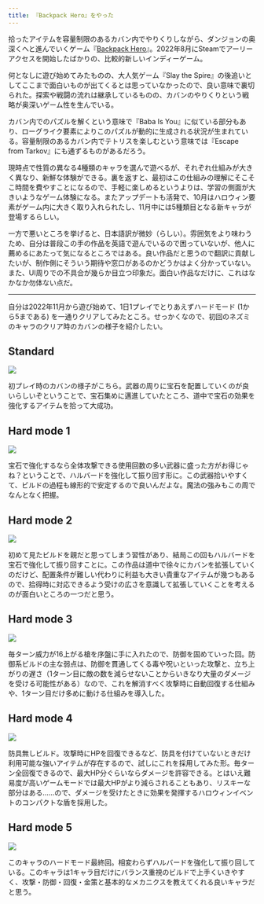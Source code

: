 ```yaml
---
title: 『Backpack Hero』をやった
---
```

拾ったアイテムを容量制限のあるカバン内でやりくりしながら、ダンジョンの奥深くへと進んでいくゲーム『[Backpack Hero](https://store.steampowered.com/app/1970580/Backpack_Hero/)』。2022年8月にSteamでアーリーアクセスを開始したばかりの、比較的新しいインディーゲーム。

何となしに遊び始めてみたものの、大人気ゲーム『Slay the Spire』の後追いとしてここまで面白いものが出てくるとは思っていなかったので、良い意味で裏切られた。探索や戦闘の流れは継承しているものの、カバンのやりくりという戦略が奥深いゲーム性を生んでいる。

カバン内でのパズルを解くという意味で『Baba Is You』に似ている部分もあり、ローグライク要素によりこのパズルが動的に生成される状況が生まれている。容量制限のあるカバン内でテトリスを楽しむという意味では『Escape from Tarkov』にも通ずるものがあるだろう。

現時点で性質の異なる4種類のキャラを選んで遊べるが、それぞれ仕組みが大きく異なり、新鮮な体験ができる。裏を返すと、最初はこの仕組みの理解にそこそこ時間を費やすことになるので、手軽に楽しめるというよりは、学習の側面が大きいようなゲーム体験になる。またアップデートも活発で、10月はハロウィン要素がゲーム内に大きく取り入れられたし、11月中には5種類目となる新キャラが登場するらしい。

一方で悪いところを挙げると、日本語訳が微妙（らしい）。雰囲気をより味わうため、自分は普段この手の作品を英語で遊んでいるので困っていないが、他人に薦めるにあたって気になるところではある。良い作品だと思うので翻訳に貢献したいが、制作側にそういう期待や窓口があるのかどうかはよく分かっていない。また、UI周りでの不具合が幾らか目立つ印象だ。面白い作品なだけに、これはなかなか勿体ない点だ。

* * *

自分は2022年11月から遊び始めて、1日1プレイでとりあえずハードモード (1から5まである) を一通りクリアしてみたところ。せっかくなので、初回のネズミのキャラのクリア時のカバンの様子を紹介したい。

Standard
--------

![](https://lh3.googleusercontent.com/docs/ADP-6oHwDiVfFau8H_ymam2dXst5dHxGscEwyGcYDKnleUZm5AneVdqG2eVg6Lap4Bz68icTCSrF1v6lUb-MqGI2OhM3Cvv_7389HI6jvVQZ2nuqY8ARSnphrEX4vySMAbZ6Eld_zaFeBULTiJ2E-3Ym53W0BNxNINe12y7VUlQ2KcyqbmvRldOl9e2BZjoirRwjZMeBUt0xoDKjnlUMmKqbXkY-oVAFhIuhJstTWWYnmNoUZEP0yi0b99JVgBh92i-5W_Mnqe3Hxjt6sgxCp4RJa-gCRK5URFeFPapiW0dfx6jqYGuqQsv6VV3sMmKl-KnJvXpPG3VEeCzkPpb0ZOeuUgZQHxhBOBq1jYOQDNfkQ_75ALtHS64zhuDUac1UexqFgZdwcHi3eHBWaPyrftCG2s6_hOdB1LldkALimq0KAGCiMiY39fcaZ7nSKaobv4nRYP_obJgpVeNhidK9jsmlgMcEFOZTqSC-OCFJPTfwuWiZy1eE0P4zyF22s48v3BCFjOd_jrf8Uzu0v26yIwuewnsDx9Xlpp3dM91WmwBavFoZ_DTO7JBUO2lM75fgzbz4HsV2mYcl_VHZTaLyOCXPNmU7u_Jh9MUtpfdTpAydY7cbZIGG-Le55L24s3-pXYCJlXIuayiO1_Gapf2u8QDzfYDwr53rem0r8MKgwinSeTU5246G0KErSQwsk4BJyJwHX8Zy2KZKgWifLGHNpHgoIKhW6waBQ2XYZeAii_WwWI9Pr76gdwDHNZyv-zM0xZWOg6-rDy6_TJq8EleOZZm2AOLrfecKWRcJ18C7L2ZVcf91BvgreIw2J6m_7Jy3aYSSl_jyFPF6hurcK06aDMkwrdBwdCQXKRMd0QpEX9PTFFGSPJVvMv019lYk6NirSAZvN8WnCWLbTTpyqJwP14pgrltDMZVvGibbMFl6ZfsgT_3LUZ7dNekjpnEiR-MTFVv908bc10XkrOjpArMHmTg26Kmo1merlOxC_yDLP4RNwCK7Uv_byzFE8jH26kpcHYeyLYdOH0ZvxepNWu5TGH4m4b_ImN9AnT5eomNFdEv6aHr2a08lS2UKfv8f_npXGf4mmn9AuXQDewPMkqmJsbCSuthWfb8T9FdkrJBJFoX3_4QSzc9oO_svMguSk9Qj9DWFrhomLaez_3nQe6p1DvdQDWZnaWFrf18ejdirKnh0TjvwgFrnmCOnfmSEyOVh1R6e4qkxuXgMqjvJAh78XDRauW4ovIYMXN5VjT6EI1NWJQ1MIw-cDg)

初プレイ時のカバンの様子がこちら。武器の周りに宝石を配置していくのが良いらしいぞということで、宝石集めに邁進していたところ、道中で宝石の効果を強化するアイテムを拾って大成功。

Hard mode 1
-----------

![](https://lh3.googleusercontent.com/docs/ADP-6oHlx2-UBi9DYjuK_9eHE_i3EiE-oMpa7vwJ8YJX4TqjqSWVVCF6ORUDTjvwlNTPl5gdFgdZMwBQA15FwtHatchQocBVTmVw8xseUeDKPGdeM3-7aPu5C-M9xzfsqB01IU4D8kwEHdkkOIayHZ-9EDNy2wTvftD9XnHTCEuiBgIrxQ84-QkfoUX4LLqGpGSyfgw16jvzpMeg9EPJKHkfG08a6T5zyTDAuz3qaIPLG82W3s9tasPDol7ikEOSnBK65zTtqMH5LRteHNzTkcxVlQH4tYl9e49dz2RFtFBpPuZUk11nV8N2OeWnaQARQjH-RnwGqd1ycdo00_NxlKywYIEto_omOdhbLPle9_4v4toS6IqGLPm75dTs6LZYdD_eo-XYibCKjFnBCV9UtU0fbg90NWcdzKrjA3yK1Br0UW_Rj1ywdKS3dknji6BUuQDbO-XEFY470tzKcXOvPmxu7Mmiv8BAjjUDKOqDCJCcsNLz390zSSjd9M9l2BwNFSFDGDmoqnnro_FdAmMuSEAFEI-ceYDbsGbocQBHuiFgOZ9gbh7g3F2j4EPkIWCwDn3WHnKOQ11xJa-lold_MfnZ6lAzu5_LVIWJmLAbZ2WYJ582JdDVEUzYeqx87BFcPkSlZ_J-uFWH2uEKEkqCYOLMRWW3-iAoUvR3GtPlxzkwyePMPNHDv3gKzV8cf6yo2pN_kfaDQibGnTxKvFiiYmo3qq-HeEOdMZ-nJ3kfKkrNFeev2jdggBqrPKxYeJjPTSgyY1Bfd_6Byd0zJ9qCs0OfNNiycIcFMolf-zuUgoF6E2JG-69RLPrXcxyfbdhv--lxvkkq_uZ-osJeJlaRA0rf-xunoqMF36Hyw8ww0hLYxENq_8AvGUr57xxz0cUJ4yaH1RXlGZg0VxBXAH5pHAE_-x4X20yZf1IgZL8VtbM-VyJaI9ZCLNz-8iISh34HcUjJHdyqGeDBe1ZsDTJr2oO1G1DVd6lcRDLkYAH2lJdBrar3wZC8AYt2zjtkzOP7U_z9XI3pKC2WpjOOZXzxMS-s57Cba7817xgNTjfjuBrm-NYORsCEqjAbWiN_nQ1oUWXno7R0uenkcu0gkwAz1TnqPNhr2-2XitnR0a3JgCD88i2SpapQ1V_XgcKGXuiQ4HmcBo6a3HLWSMyiPO_jIPtuPJhzTCUAVAjm_zabIduXsmR0ETOnSBfw24SrC8XoDVaey-cM2eeSI2UcH-oT05mqwX34LGBEUbYusN9H5BRXia9wdRIRzw)

宝石で強化するなら全体攻撃できる使用回数の多い武器に盛った方がお得じゃね？ということで、ハルバードを強化して振り回す形に。この武器拾いやすくて、ビルドの過程も線形的で安定するので良いんだよな。魔法の強みもこの周でなんとなく把握。

Hard mode 2
-----------

![](https://lh3.googleusercontent.com/docs/ADP-6oGsLYB2JM3_X_xrVd5tlwwt-Js6L_lOgbdL8kECPSQV48Dv9-oVPf34uIw8PimdbomY0by2zLgt6gA0cHfR4ab6ttoiWw8pCs3ymAu8pFbGoa_nykMGfIzHwwFb9UsDhAL1pjUe1-PpEQYWcGOY33S1SDGfMBljUVe6HDq_Jn-bv1_JYK1Rt_dJb-WoNIl91OR3Ru5sh0nUV667tpFvAG0zUF-oRZxVduh3yIbX4mrnB85RzV74JjHPxX9FsBNlF7lplFvltaVzHERNePSnSW2m0a2rQ8SveCANt6sq8ijkH6aO3bRoHu9MZ8wZEqVdeHUL5tuaacx2TPQB1LscaXHdAP6untU_PgJ99Z_V845S3Ir3QmBL17beiDG2Stmsevbco55jFgIQFn-_zo9EYvgMZWDEfo2lBykI98ZAOi3Yt-sflYreFuvMgXx3KAoYYoYe9BwwaBg7UeTeX-YgA2AMRtlVwfrzYyUSntLzLi87qz8NMP9coiAGco0arz4bn9R7FWjO37XIkU3xKgMzjeDtm8LqfS4wfccqoQS0FCD6H_AmGlS--gKn_ety9r0lMNMYdlhb4ZQRlWZl3eJzBT0Tw2Qwmma4XlC_9yUA3O6zBjVmK0x28YvrGVY10UGlclnFDFSDmbQmGUZ52-81p5KqZOAeRo87fXmBor0Jiz6_85z0qWs30VESyjmbEXn4k4KEvfTzfSkxKpkKcyD28t64bfcIy7A4Tnr4wX0usKGvKAXqx8XuKYjCeCXp0gK-COm4e10bKButwokOWH2J9y5IcRflPCGwnm31GuwWYjSh-YLKBBE0tvzS3wUAnL-xYf9GitJnFE8i5J8zZpVCGM4Je5d7SKT5fm_3zQlpnf8qQtK6osumuw9V9IYvNvVP5QJY5_xZ4Nxt2ndoyern6kWxtrJixC74opRTideBTG1GbweSy4I1VOlNGcwwfJ8chVS5hh9TQoJ-0xPi8vWG-hBdgKEJbiuw74g38Ct2APW5niKMk8T65LroLWHYWta1n4E_TEvL5rfp0QPsSP54D8xRx3ZpreBC79gUmPvIJHO1H51W3wJppuzQi46MVz_l8Ka47duiIVuwQXIzQJs7PRNHKEYgUh3-hwlFRHIkY8qafgP9t2ZDE4f0fAoAdJT39Zsbu1ltETtxOSrm5gAvNjn-vtQUvOx-D_o3z2-8nPh1seXAAm9MgjXhIv3WLAixk4QLHksRnvKdIwlb8--9ec7ntbuesBInbyd2Fsz-aPf0Q9xeKA)

初めて見たビルドを親だと思ってしまう習性があり、結局この回もハルバードを宝石で強化して振り回すことに。この作品は道中で徐々にカバンを拡張していくのだけど、配置条件が難しい代わりに利益も大きい貴重なアイテムが幾つもあるので、拾得時に対応できるよう受けの広さを意識して拡張していくことを考えるのが面白いところの一つだと思う。

Hard mode 3
-----------

![](https://lh3.googleusercontent.com/docs/ADP-6oH-VwtXjBp2mC31jTH4T4kw4JEO_7pFjvHGLACudIEMUPtAlH4KZOTGT2OZGMa3rTcoBiUpjcyWCTrarsRwkNxOr3uVOgl3CuaSsBjjUTn_3HyTg0hXL3N-L8KEEDU_sFxnSN42fBJUYTdbYI7lSlBHmEvP3TATRfozNU7oj_t1QBb3mhKzapjazixrGvoIpE2Um-bho8RBnOo0IIJu9GUoVYCg6aCz-Pq3Dv5uWnUXtr6IlIblPuhOQMYgTQlAKTThEm25M42UzlaRhSphAQ6MFl5sXKiJ0adqmpv9_gBO2dJI99aSEkIaPXqX2YMFWxLntuOgTmOVOsoODOe-2chesXhN72wm3d7rr6RQycX4c3KCafiqfH7qTVDq1rVYsWcTYfXEZ33V6m0628aeKM8sgUYdTlgAqCRzeaKn2oOfPktzX53CJb6qOk-3sW2uMyupXgHzS4AJd8eY8o_mSgHf9I3La37ptucQnA6fOD_GulII7yf4URZjn8H-CZ2quCvN-o6aHttUNHgoJaEfMpKHlzgMwn--iyiT514RaUt0fxnzvWitpN1YFpydUOW7Sk6dow0EOCocs1arxGNcpR_i2VfuDYZ_QQMHRPN-QR6fhgDXutLoCD1qGy6CcFrkN4AND4E32SgvkcsnmriR4i2hxJi6yVDPFaQgNndX9nyThoq2J6i5iF0nE0QNIkcFyYMIbyNvOfGLrGlThmW7mAKoLThnmwn9rNct16PtBBWE3I7eCcOs-IoXzpqrWpN6h39yqOBQ9XPPTC29mVsYPqLHvl5ctriwxFZEa8ouA34EpyxcQ5IjO_PYUitC21X5VS9z6sT-xlTW3mX9d2NJwP1O87-BDlXOMO0S_4_Zh8kREHXUfBIxs0X8DTt26rophHRRQLjP97mOpqSTru_lGCj_CS9Q_RCPmoDUK1r1SeQ4sfBUp6M1OtWWyR2eioeK9ipDLmSYO711ORQRY91LUSnYI7cZ6GjDTIUGsteccDgnsaznBwdbhzEshUoV-jvRk3WnScCb0RlqCJzj0m3IfcpMG_33bNoLgc2wM2uqnwIkARId6Sw7zxv_rvGA6F8FapQ8MZboxYRSj1fjltlhZsFLtQaGqBUwM9gt99LQbUBaUo_4N1Kh7SGDkVjJnVPoOklNfU3gNHo5B9w7Ogv7xfJFLsWnXUo2ObhPpX98DDzFJ826QsLiU-xv24tlWs8oAj3-Su4teQ-swdzARGxIS_SrN-PS1p7Lk8pfZ5Fd0SKE73w47w)

毎ターン威力が16上がる槍を序盤に手に入れたので、防御を固めていった回。防御系ビルドの主な弱点は、防御を貫通してくる毒や呪いといった攻撃と、立ち上がりの遅さ（1ターン目に敵の数を減らせないことからいきなり大量のダメージを受ける可能性がある）なので、これを解消すべく攻撃時に自動回復する仕組みや、1ターン目だけ多めに動ける仕組みを導入した。

Hard mode 4
-----------

![](https://lh3.googleusercontent.com/docs/ADP-6oFDSTBtpng6U2Qbg_Z1GWllSXz4xT-RmCIuGNvmnbVdZPA8xLUFYhGrUTr97UUTE5nvh03Bz-SLVXNu7Uhk5ZqxQU4fy2CqfJf5dijzbw1LnSgK0geO5F3AMqoQVMDbQxmCbZRXGcorP6M5FQsNXPSSGvkvmolO7WmV5R8lQJbL_DaGapY-1hKI2vVxtnay14W6kjRp9e5ZzH0ZGKE3VCT2w4iTsPhIDvrG4isDo1ofJyu9QIi9gbMF4kIHk63w83FWYhS4K5r0IqL6GWWHCpbrK6KNN9HCsSa9jqWn4EN0VlUnhB3NB7y02fS0HoC9NVECLCskqJnzDULC6TWSaoUmb3leqoyfXjv6DFjYg5KyaCwPJ_iDyBrLfv_aprUe8zrRUxA4SqbrMUXZr3wywtISzEZd-0SHGLIkDVDqu2QqqI-aDz40tykY_8q6DI_0B7b_t5r3rwjOGbfiG6JqZrJbbb2JpCUScR4OcpWjY6lY1oQGwAJRlbiRUycJBlyH-UIf-kWHsJ4HKhvCVZW9_IU9eViFm5s1Tpe3fYtGIUm4MEt6ZtPYjasVUTDfEmq29tphTKJeGBjw6lTQq2Jbnf9UHrIEUsR0s5zryMXBWor8fQqMryf3NH0LKe7zb_ROx1cHq48FIEIvshNj9Zqbb6u6NoG8hkZNWqkRr3x3SgByL3sneEJ4ExaYCkji4xGNhvxDkDi7QIQ1i53BMQuq2gdB0cPSqT6p5U8FEdnJe_T_rTkm8cfE-ntJWlZuEoOObbu9psryHboXuIgO0eDUoelW0y3CPk20P87h-C3Lpmq6BbD2hwEJDHQ4483z-5F6dNTq4KdmS-0wQGq-vGPKc83PX3TTRzjPnX6Qf5q8AeKStf6zhq4LJYgvn3I5NbEFhHCIyWZZEXjp-wcS3op6pdUOfyNwGbeLKZ9e3vU9lITVbhQCTe8itN0ajNZPt2f71vJX3zL_rotRWEAFiAAd5IqAOGXWgyV06vYxhb6MZ3sUFm1hQcc_VqW340AgTTVri2xc7A1AtIkMwx-HyU2_qTukbUYzfeBY9PMKKB63ezsYYpkRKCin5HkoF8ODW7_N1Z0nXtYTr1RxdS-7ZqoiGpZGx_pxAmPC-aOR8tDHHlCjypCfzZZsW5IlIkK4JG9eE0Bm2F0qvyNulpyzA9xAUoXuLPLqHusJ6g6UE8fk-5P8hLVaBSuRzu3wJojm-g94rNyupa4h6XQgtwISyWJ8TBSAWnUjnPPCc8cdtmRNPrHX1fd5yQ)

防具無しビルド。攻撃時にHPを回復できるなど、防具を付けていないときだけ利用可能な強いアイテムが存在するので、試しにこれを採用してみた形。毎ターン全回復できるので、最大HP分ぐらいならダメージを許容できる。とはいえ難易度が高いゲームモードでは最大HPがより減らされることもあり、リスキーな部分はある……ので、ダメージを受けたときに効果を発揮するハロウィンイベントのコンパクトな盾を採用した。

Hard mode 5
-----------

![](https://lh3.googleusercontent.com/docs/ADP-6oG7xlpIfINmyF6q_iUCRVvHr62cDWwpaNMgCUuBpCyWHwrb-yXRG9oP7zjPbwX2rwzlQoS3LDlmVDT0VZm90_oaXR9hlsjfLwTuwxlZbWiX05s1UCi8N6gpfOCwdczF1eD6vubZE-uSAJSxIucsRf2YtlAs92RwH70vGL-vMsvZ3cHKXBAOtALBgehMTwKJsaoiZmcqiWEF4XyG68JCJ-IxNoqiD_I2Qg43rqvpvM9yGFen2I6GUZ6yWObv7DZg7HVoFLfsudgcGdpuXcjaxgP2ISOp5aBU3GWPKngTXLVXrPd8DEonBitCfoVROXGL1aWM5zuVsTSD1JjgsaPAopQjAvbh80KFPFeD9tWwdB1nCPyXCmPxA2MTaRHaFi4H7qfRqEwTtGWaVuU26643UPXbh6pw_56r5IxeLcx8zekjRwMnyDu8gDX3mRpazt1f0H95qI7fylUis1dHTGjf0_6dUUDSt1W70EngUHgqTidj2tkkf_rnmSDNMFb9MPNrZviesLcc5tPpzuwo3w4xTWhweKqpWzvyjif72J8OSHFKtyjW8n7Ni4UTAXUWufLI0DY8WJo3Ziy3m7cCiD35Z7tY6WpbgQA3gmf86gqd0bssaFr395EBSzpFHshn5gg6fn3CduJC_TBCseJc7zi871Zaz7z3Yg1JsSKOLf676kDgq8KH1QRbWCjhitoUJ3wOy-Nn_R0uVgWNqvEJ0iA9xwDLiq_hRnQ0oCdRybOGdD6cCb78Rs515yjFzoIZlOGgrJBKh1goIaEATtKRBf8zNL6vFOekYvcxNO1Jq-oz2nlz9fi4eOg0U5dq1C1UaKswxdPq2PuD4T_kKek5AFGNOvdNsjhl-GJHPOLDV4AEUZeCrCOcfpBRXQ7CckPLEic7pmCgBcV0JzkV3cyd1j3ZoGhSHMMFvdMBk6h0y8MeJo3XSfxw2pnHFdaiQTA4y5ja8cK1Y_QRfuH9guuREgyso6NSdyhaSG7n1JihDO0OKdns0ANctF919XP6mhvlTdmH6iFnRkmzsqRE7An6d6bYkOrHg8YOizi4ZVll3RywXzs-TGbdDYL9zxk0VWVHBnrP2tmZssptQSrAi631zhSJiI9MjtUA_UJ81PH_LsXVsJ595OfxmzpN1tIuWKNIlMt7Oiyx75AtpXm8nTkJ0Z00Kg9b6CEIR8nPBB3smLzL701ad7Dp5CooWruLreJl8qMnopDlsIDXzG0tCuHw-0WEIy0KMQS0VJ0Gqq03d6jGMlThwHfvzQ)

このキャラのハードモード最終回。相変わらずハルバードを強化して振り回している。このキャラは1キャラ目だけにバランス重視のビルドで上手くいきやすく、攻撃・防御・回復・金策と基本的なメカニクスを教えてくれる良いキャラだと思う。
